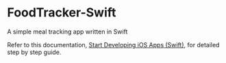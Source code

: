 # FoodTracker-Swift
A simple meal tracking app written in Swift

Refer to this documentation, [Start Developing iOS Apps (Swift)](https://developer.apple.com/library/archive/referencelibrary/GettingStarted/DevelopiOSAppsSwift/BuildABasicUI.html#//apple_ref/doc/uid/TP40015214-CH5-SW1), for detailed step by step guide.